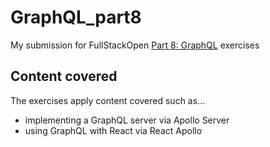 # GraphQL_part8
My submission for FullStackOpen [Part 8: GraphQL](https://fullstackopen.com/en/part8) exercises

## Content covered
The exercises apply content covered such as...
- implementing a GraphQL server via Apollo Server
- using GraphQL with React via React Apollo

